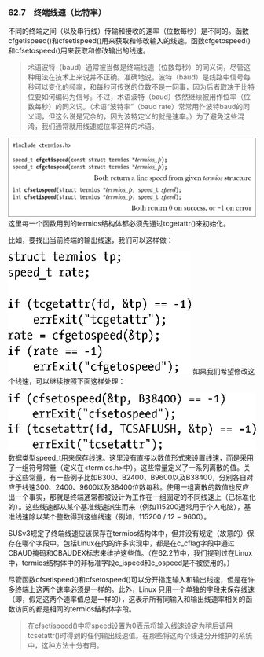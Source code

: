 ### 62.7　终端线速（比特率）

不同的终端之间（以及串行线）传输和接收的速率（位数每秒）是不同的。函数cfgetispeed()和cfsetispeed()用来获取和修改输入的线速。函数cfgetospeed()和cfsetospeed()用来获取和修改输出的线速。

> 术语波特（baud）通常被当做是终端线速（位数每秒）的同义词，尽管这种用法在技术上来说并不正确。准确地说，波特（baud）是线路中信号每秒可以变化的频率，和每秒可传送的位数不是一回事，因为后者取决于比特位要如何编码为信号。不过，术语波特（baud）依然继续被用作位率（位数每秒）的同义词。（术语“波特率”（baud rate）常常用作波特baud的同义词，但这么说是冗余的，因为波特定义的就是速率。）为了避免这些混淆，我们通常就用线速或位率这样的术语。



![1605.png](../images/1605.png)
这里每一个函数用到的termios结构体都必须先通过tcgetattr()来初始化。

比如，要找出当前终端的输出线速，我们可以这样做：



![1606.png](../images/1606.png)
如果我们希望修改这个线速，可以继续按照下面这样处理：



![1607.png](../images/1607.png)
数据类型speed_t用来保存线速。这里没有直接以数值形式来设置线速，而是采用了一组符号常量（定义在<termios.h>中）。这些常量定义了一系列离散的值。关于这些常量，有一些例子比如B300、B2400、B9600以及B38400，分别各自对应于线速300、2400、9600以及38400位数每秒。使用一组离散的数值也反应出一个事实，那就是终端通常都被设计为工作在一组固定的不同线速上（已标准化的）。这些线速都从某个基准线速派生而来（例如115200通常用于个人电脑），基准线速除以某个整数得到这些线速（例如，115200 / 12 = 9600）。

SUSv3规定了终端线速应该保存在termios结构体中，但并没有规定（故意的）保存在哪个字段中。包括Linux在内的许多实现中，都是在c_cflag字段中通过CBAUD掩码和CBAUDEX标志来维护这些值。（在62.2节中，我们提到过在Linux中，termios结构体中的非标准字段c_ispeed和c_ospeed是不被使用的。）

尽管函数cfsetispeed()和cfsetospeed()可以分开指定输入和输出线速，但是在许多终端上这两个速率必须是一样的。此外，Linux 只用一个单独的字段来保存线速（即，假定这两个速率值总是一样的），这表示所有同输入和输出线速率相关的函数访问的都是相同的termios结构体字段。

> 在cfsetispeed()中将speed设置为0表示将输入线速设定为稍后调用tcsetattr()时得到的任何输出线速值。在那些将这两个线速分开维护的系统中，这种方法十分有用。

